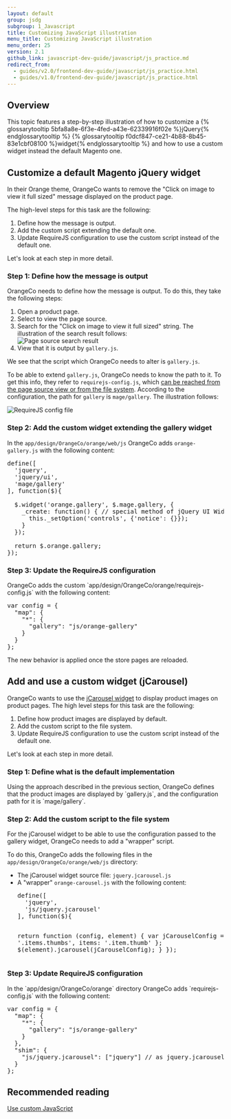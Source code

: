 ```yaml
---
layout: default
group: jsdg
subgroup: 1_Javascript
title: Customizing JavaScript illustration
menu_title: Customizing JavaScript illustration
menu_order: 25
version: 2.1
github_link: javascript-dev-guide/javascript/js_practice.md
redirect_from:
  - guides/v2.0/frontend-dev-guide/javascript/js_practice.html
  - guides/v1.0/frontend-dev-guide/javascript/js_practice.html
---
```


<h2 id="practice_overview">Overview</h2>
This topic features a step-by-step illustration of how to customize a {% glossarytooltip 5bfa8a8e-6f3e-4fed-a43e-62339916f02e %}jQuery{% endglossarytooltip %} {% glossarytooltip f0dcf847-ce21-4b88-8b45-83e1cbf08100 %}widget{% endglossarytooltip %} and how to use a custom widget instead the default Magento one.

<h2>Customize a default Magento jQuery widget</h2>

In their Orange theme, OrangeCo wants to remove the "Click on image to view it full sized" message displayed on the product page.

The high-level steps for this task are the following:

1. Define how the message is output.
2. Add the custom script extending the default one.
3. Update RequireJS configuration to use the custom script instead of the default one.

Let's look at each step in more detail.

<h3 id="define_script1">Step 1: Define how the message is output</h3>

OrangeCo needs to define how the message is output. To do this, they take the following steps:

<ol>
<li>Open a product page.</li>
<li>Select to view the page source.</li>
<li>Search for the "Click on image to view it full sized" string. The illustration of the search result follows:
<br>
<img src="{{ site.baseurl}}/common/images/fdg_js_pr1.png" alt="Page source search result">
</li>
<li>View that it is output by <code>gallery.js</code>.

</li>
</ol>


We see that the script which OrangeCo needs to alter is `gallery.js`.

To be able to extend `gallery.js`, OrangeCo needs to know the path to it. To get this info, they refer to `requirejs-config.js`, which <a href="{{page.baseurl}}/javascript-dev-guide/javascript/custom_js.html#config_file">can be reached from the page source view or from the file system</a>. According to the configuration, the path for `gallery` is `mage/gallery`. The illustration follows:

<img src="{{ site.baseurl}}/common/images/fdg_pr_2.png" alt="RequireJS config file">

<h3 id="add_code1">Step 2: Add the custom widget extending the gallery widget</h3>

In the `app/design/OrangeCo/orange/web/js` OrangeCo adds `orange-gallery.js` with the following content:
<pre>
define([
  'jquery',
  'jquery/ui',
  'mage/gallery'
], function($){

  $.widget('orange.gallery', $.mage.gallery, {
    _create: function() { // special method of jQuery UI Widgets
      this._setOption('controls', {'notice': {}});
    }
  });

  return $.orange.gallery;
});
</pre>

<h3 id="config1">Step 3: Update the RequireJS configuration</h3>
OrangeCo adds the custom `app/design/OrangeCo/orange/requirejs-config.js` with the following content:
<pre>
var config = {
  "map": {
    "*": {
      "gallery": "js/orange-gallery"
    }
  }
};
</pre>

The new behavior is applied once the store pages are reloaded.

<h2 id="use_custom_widget">Add and use a custom widget (jCarousel)</h2>
OrangeCo wants to use the <a href="http://sorgalla.com/jcarousel/" target="_blank">jCarousel widget</a> to display product images on product pages.
The high level steps for this task are the following:

1. Define how product images are displayed by default.
2. Add the custom script to the file system.
3. Update RequireJS configuration to use the custom script instead of the default one.

Let's look at each step in more detail.
<h3>Step 1: Define what is the default implementation</h3>
Using the approach described in the previous section, OrangeCo defines that the product images are displayed by `gallery.js`, and the configuration path for it is `mage/gallery`.

<h3>Step 2: Add the custom script to the file system</h3>

For the jCarousel widget to be able to use the configuration passed to the gallery widget,
OrangeCo needs to add a "wrapper" script.

To do this, OrangeCo adds the following files in the `app/design/OrangeCo/orange/web/js` directory:

<ul>
<li>The jCarousel widget source file: <code>jquery.jcarousel.js</code></li>
<li>A "wrapper" <code>orange-carousel.js</code> with the following content:
<pre>
define([
  'jquery',
  'js/jquery.jcarousel'
], function($){

  return function (config, element) {
   var jCarouselConfig = {
     list: '.items.thumbs',
     items: '.item.thumb'
   };
   $(element).jcarousel(jCarouselConfig);
  }
});
</pre>
</li>
</ul>

<h3>Step 3: Update RequireJS configuration</h3>
In the `app/design/OrangeCo/orange` directory OrangeCo adds `requirejs-config.js` with the following content:

<pre>
var config = {
  "map": {
    "*": {
      "gallery": "js/orange-gallery"
    }
  },
  "shim": {
    "js/jquery.jcarousel": ["jquery"] // as jquery.jcarousel isn't an AMD module
  }
};
</pre>

## Recommended reading ##
<a href="{{page.baseurl}}/javascript-dev-guide/javascript/custom_js.html" target="_blank">Use custom JavaScript</a>
